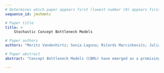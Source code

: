```yaml
--- 
# Determines which paper appears first (lowest number (0) appears first)
sequence_id: jmvhmmtc

# Paper title 
title: >
	Stochastic Concept Bottleneck Models

# Paper authors 
authors: "Moritz Vandenhirtz; Sonia Laguna; Ričards Marcinkevičs; Julia E Vogt"

# Paper abstract 
abstract: "Concept Bottleneck Models (CBMs) have emerged as a promising interpretable method whose final prediction is based on intermediate, human-understandable concepts rather than the raw input. Through time-consuming manual interventions, a user can correct wrongly predicted concept values to enhance the model's downstream performance. We propose *Stochastic Concept Bottleneck Models* (SCBMs), a novel approach that models concept dependencies. In SCBMs, a single-concept intervention affects all correlated concepts. Leveraging the parameterization, we derive an effective intervention strategy based on the confidence region. We show empirically on synthetic tabular and natural image datasets that our approach improves intervention effectiveness significantly. Notably, we showcase the versatility and usability of SCBMs by examining a setting with CLIP-inferred concepts, alleviating the need for manual concept annotations."

--- 
```


